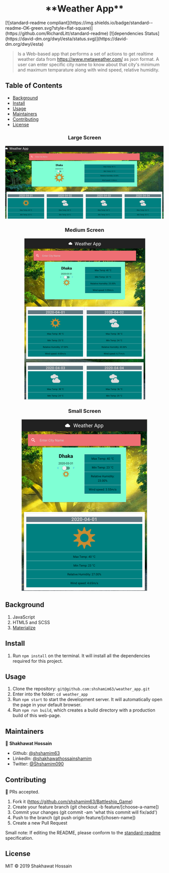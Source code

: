 <h1 align=center> **Weather App** </h1>
[![standard-readme compliant](https://img.shields.io/badge/standard--readme-OK-green.svg?style=flat-square)](https://github.com/RichardLitt/standard-readme)
[![dependencies Status](https://david-dm.org/dwyl/esta/status.svg)](https://david-dm.org/dwyl/esta)

> Is a Web-based app that performs a set of actions to get realtime weather data from https://www.metaweather.com/ as json format. A user can enter specific city name to know about that city's minimum and maximum temparature along with wind speed, relative humidity.

## Table of Contents
- [Background](#background)
- [Install](#install)
- [Usage](#usage)
- [Maintainers](#maintainers)
- [Contributing](#contributing)
- [License](#license)

<h3 align=center>Large Screen</h3>

![fullscreen](/src/images/watherappfull.png)

<h3 align=center>Medium Screen</h3>

<div style="text-align:center"><img src="./src/images/weatherappMedium.png" /></div>

<h3 align=center>Small Screen</h3>

<div style="text-align:center"><img src="./src/images/weatherappSmall.png" /></div>


## Background

1. JavaScript
2. HTML5 and SCSS
3. [Materialize](https://materializecss.com/)

## Install


1. Run `npm install` on the terminal. It will install all the dependencies required for this project.


## Usage

1. Clone the repository: `git@github.com:shshamim63/weather_app.git`
2. Enter into the folder: `cd weather_app`
3. Run `npm start` to start the development server. It will automatically open the page in your default browser.
4. Run `npm run build`, which creates a build directory with a production build of this web-page.


## Maintainers

👤 **Shakhawat Hossain**

- Github: [@shshamim63](https://github.com/shshamim63)
- LinkedIn: [@shakhawathossainshamim](https://www.linkedin.com/in/shakhawathossainshamim/)
- Twitter: [@Shshamim090](https://twitter.com/Shshamim090)

## Contributing
🤝 PRs accepted. 
1. Fork it (https://github.com/shshamim63/Battleship_Game)
2. Create your feature branch (git checkout -b feature/[choose-a-name])
3. Commit your changes (git commit -am 'what this commit will fix/add')
4. Push to the branch (git push origin feature/[chosen-name])
5. Create a new Pull Request

Small note: If editing the README, please conform to the [standard-readme](https://github.com/RichardLitt/standard-readme) specification.

## License

MIT © 2019 Shakhawat Hossain
